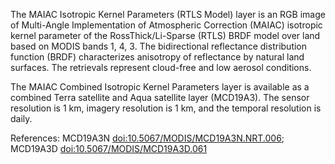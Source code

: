 The MAIAC Isotropic Kernel Parameters (RTLS Model) layer is an RGB image of Multi-Angle Implementation of Atmospheric Correction (MAIAC) isotropic kernel parameter of the RossThick/Li-Sparse (RTLS) BRDF model over land based on MODIS bands 1, 4, 3. The bidirectional reflectance distribution function (BRDF) characterizes anisotropy of reflectance by natural land surfaces. The retrievals represent cloud-free and low aerosol conditions.

The MAIAC Combined Isotropic Kernel Parameters layer is available as a combined Terra satellite and Aqua satellite layer (MCD19A3). The sensor resolution is 1 km, imagery resolution is 1 km, and the temporal resolution is daily.

References: MCD19A3N [doi:10.5067/MODIS/MCD19A3N.NRT.006](https://doi.org/10.5067/MODIS/MCD19A3N.NRT.006); MCD19A3D [doi:10.5067/MODIS/MCD19A3D.061](https://doi.org/10.5067/MODIS/MCD19A3D.061)
